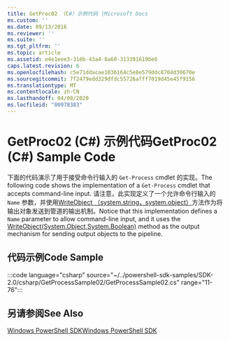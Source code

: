 ```yaml
---
title: GetProc02 （C#）示例代码 |Microsoft Docs
ms.custom: ''
ms.date: 09/13/2016
ms.reviewer: ''
ms.suite: ''
ms.tgt_pltfrm: ''
ms.topic: article
ms.assetid: e4e1eee3-316b-43a4-8a60-313391619be6
caps.latest.revision: 6
ms.openlocfilehash: c5e71ddacae1036164c5e8e579ddc8704d30670e
ms.sourcegitcommit: 7f2479edd329dfdc55726afff7019d45e45f9156
ms.translationtype: MT
ms.contentlocale: zh-CN
ms.lasthandoff: 04/08/2020
ms.locfileid: "80978383"
---
```

# <a name="getproc02-c-sample-code"></a><span data-ttu-id="cd07f-102">GetProc02 (C#) 示例代码</span><span class="sxs-lookup"><span data-stu-id="cd07f-102">GetProc02 (C#) Sample Code</span></span>

<span data-ttu-id="cd07f-103">下面的代码演示了用于接受命令行输入的 `Get-Process` cmdlet 的实现。</span><span class="sxs-lookup"><span data-stu-id="cd07f-103">The following code shows the implementation of a `Get-Process` cmdlet that accepts command-line input.</span></span> <span data-ttu-id="cd07f-104">请注意，此实现定义了一个允许命令行输入的 `Name` 参数，并使用[WriteObject （system.string，system.object）](/dotnet/api/system.management.automation.cmdlet.writeobject?view=pscore-6.2.0#System_Management_Automation_Cmdlet_WriteObject_System_Object_System_Boolean_)方法作为将输出对象发送到管道的输出机制。</span><span class="sxs-lookup"><span data-stu-id="cd07f-104">Notice that this implementation defines a `Name` parameter to allow command-line input, and it uses the [WriteObject(System.Object,System.Boolean)](/dotnet/api/system.management.automation.cmdlet.writeobject?view=pscore-6.2.0#System_Management_Automation_Cmdlet_WriteObject_System_Object_System_Boolean_) method as the output mechanism for sending output objects to the pipeline.</span></span>

## <a name="code-sample"></a><span data-ttu-id="cd07f-105">代码示例</span><span class="sxs-lookup"><span data-stu-id="cd07f-105">Code Sample</span></span>

:::code language="csharp" source="~/../powershell-sdk-samples/SDK-2.0/csharp/GetProcessSample02/GetProcessSample02.cs" range="11-76":::

## <a name="see-also"></a><span data-ttu-id="cd07f-106">另请参阅</span><span class="sxs-lookup"><span data-stu-id="cd07f-106">See Also</span></span>

[<span data-ttu-id="cd07f-107">Windows PowerShell SDK</span><span class="sxs-lookup"><span data-stu-id="cd07f-107">Windows PowerShell SDK</span></span>](../windows-powershell-reference.md)
